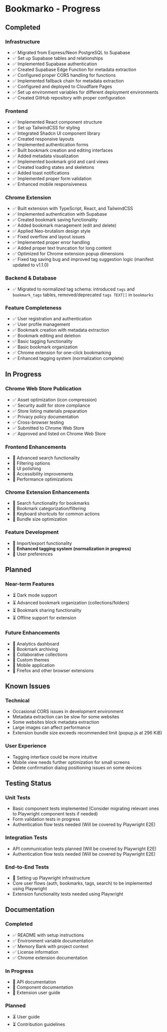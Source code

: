 # Bookmarko - Progress

## Completed

### Infrastructure
- ✅ Migrated from Express/Neon PostgreSQL to Supabase
- ✅ Set up Supabase tables and relationships
- ✅ Implemented Supabase authentication
- ✅ Created Supabase Edge Function for metadata extraction
- ✅ Configured proper CORS handling for functions
- ✅ Implemented fallback chain for metadata extraction
- ✅ Configured and deployed to Cloudflare Pages
- ✅ Set up environment variables for different deployment environments
- ✅ Created GitHub repository with proper configuration

### Frontend
- ✅ Implemented React component structure
- ✅ Set up TailwindCSS for styling
- ✅ Integrated Shadcn UI component library
- ✅ Created responsive layouts
- ✅ Implemented authentication forms
- ✅ Built bookmark creation and editing interfaces
- ✅ Added metadata visualization
- ✅ Implemented bookmark grid and card views
- ✅ Created loading states and skeletons
- ✅ Added toast notifications
- ✅ Implemented proper form validation
- ✅ Enhanced mobile responsiveness

### Chrome Extension
- ✅ Built extension with TypeScript, React, and TailwindCSS
- ✅ Implemented authentication with Supabase
- ✅ Created bookmark saving functionality
- ✅ Added bookmark management (edit and delete)
- ✅ Applied Neo-brutalism design style
- ✅ Fixed overflow and layout issues
- ✅ Implemented proper error handling
- ✅ Added proper text truncation for long content
- ✅ Optimized for Chrome extension popup dimensions
- ✅ Fixed tag saving bug and improved tag suggestion logic (manifest updated to v1.1.0)

### Backend & Database
- ✅ Migrated to normalized tag schema: introduced `tags` and `bookmark_tags` tables, removed/deprecated `tags TEXT[]` in `bookmarks`

### Feature Completeness
- ✅ User registration and authentication
- ✅ User profile management
- ✅ Bookmark creation with metadata extraction
- ✅ Bookmark editing and deletion
- ✅ Basic tagging functionality
- ✅ Basic bookmark organization
- ✅ Chrome extension for one-click bookmarking
- ✅ Enhanced tagging system (normalization complete)

## In Progress

### Chrome Web Store Publication
- ✅ Asset optimization (icon compression)
- ✅ Security audit for store compliance
- ✅ Store listing materials preparation
- ✅ Privacy policy documentation
- ✅ Cross-browser testing
- ✅ Submitted to Chrome Web Store
- ✅ Approved and listed on Chrome Web Store

### Frontend Enhancements
- 🔄 Advanced search functionality
- 🔄 Filtering options
- 🔄 UI polishing
- 🔄 Accessibility improvements
- 🔄 Performance optimizations

### Chrome Extension Enhancements
- 🔄 Search functionality for bookmarks
- 🔄 Bookmark categorization/filtering
- 🔄 Keyboard shortcuts for common actions
- 🔄 Bundle size optimization

### Feature Development
- 🔄 Import/export functionality
- 🔄 **Enhanced tagging system (normalization in progress)**
- 🔄 User preferences

## Planned

### Near-term Features
- ⏳ Dark mode support
- ⏳ Advanced bookmark organization (collections/folders)
- ⏳ Bookmark sharing functionality
- ⏳ Offline support for extension

### Future Enhancements
- 📅 Analytics dashboard
- 📅 Bookmark archiving
- 📅 Collaborative collections
- 📅 Custom themes
- 📅 Mobile application
- 📅 Firefox and other browser extensions

## Known Issues

### Technical
- Occasional CORS issues in development environment
- Metadata extraction can be slow for some websites
- Some websites block metadata extraction
- Large images can affect performance
- Extension bundle size exceeds recommended limit (popup.js at 296 KiB)

### User Experience
- Tagging interface could be more intuitive
- Mobile view needs further optimization for small screens
- Delete confirmation dialog positioning issues on some devices

## Testing Status

### Unit Tests
- Basic component tests implemented (Consider migrating relevant ones to Playwright component tests if needed)
- Form validation tests in progress
- Authentication flow tests needed (Will be covered by Playwright E2E)

### Integration Tests
- API communication tests planned (Will be covered by Playwright E2E)
- Authentication flow tests needed (Will be covered by Playwright E2E)

### End-to-End Tests
- 🔄 Setting up Playwright infrastructure
- Core user flows (auth, bookmarks, tags, search) to be implemented using Playwright
- Extension functionality tests needed using Playwright

## Documentation

### Completed
- ✅ README with setup instructions
- ✅ Environment variable documentation
- ✅ Memory Bank with project context
- ✅ License information
- ✅ Chrome extension documentation

### In Progress
- 🔄 API documentation
- 🔄 Component documentation
- 🔄 Extension user guide

### Planned
- ⏳ User guide
- ⏳ Contribution guidelines 